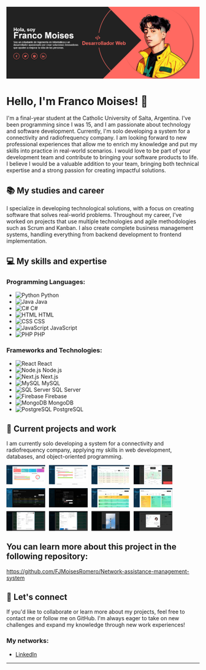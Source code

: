 ![Banner](image.png)

# Hello, I'm Franco Moises! 👋

I'm a final-year student at the Catholic University of Salta, Argentina. I've been programming since I was 15, and I am passionate about technology and software development. Currently, I'm solo developing a system for a connectivity and radiofrequency company. 
I am looking forward to new professional experiences that allow me to enrich my knowledge and put my skills into practice in real-world scenarios. I would love to be part of your development team and contribute to bringing your software products to life. I believe I would be a valuable addition to your team, bringing both technical expertise and a strong passion for creating impactful solutions.

## 📚 My studies and career
I specialize in developing technological solutions, with a focus on creating software that solves real-world problems. Throughout my career, I've worked on projects that use multiple technologies and agile methodologies such as Scrum and Kanban. I also create complete business management systems, handling everything from backend development to frontend implementation.

## 💻 My skills and expertise

### Programming Languages:
- ![Python](https://img.shields.io/badge/Python-3776AB?style=flat-square&logo=python&logoColor=white) Python
- ![Java](https://img.shields.io/badge/Java-007396?style=flat-square&logo=java&logoColor=white) Java
- ![C#](https://img.shields.io/badge/C%23-239120?style=flat-square&logo=csharp&logoColor=white) C#
- ![HTML](https://img.shields.io/badge/HTML-E34F26?style=flat-square&logo=html5&logoColor=white) HTML
- ![CSS](https://img.shields.io/badge/CSS-1572B6?style=flat-square&logo=css3&logoColor=white) CSS
- ![JavaScript](https://img.shields.io/badge/JavaScript-F7DF1E?style=flat-square&logo=javascript&logoColor=black) JavaScript
- ![PHP](https://img.shields.io/badge/PHP-777BB4?style=flat-square&logo=php&logoColor=white) PHP

### Frameworks and Technologies:
- ![React](https://img.shields.io/badge/React-61DAFB?style=flat-square&logo=react&logoColor=black) React
- ![Node.js](https://img.shields.io/badge/Node.js-339933?style=flat-square&logo=node.js&logoColor=white) Node.js
- ![Next.js](https://img.shields.io/badge/Next.js-000000?style=flat-square&logo=next.js&logoColor=white) Next.js
- ![MySQL](https://img.shields.io/badge/MySQL-4479A1?style=flat-square&logo=mysql&logoColor=white) MySQL
- ![SQL Server](https://img.shields.io/badge/SQL%20Server-CC2927?style=flat-square&logo=microsoft-sql-server&logoColor=white) SQL Server
- ![Firebase](https://img.shields.io/badge/Firebase-FFCA28?style=flat-square&logo=firebase&logoColor=white) Firebase
- ![MongoDB](https://img.shields.io/badge/MongoDB-47A248?style=flat-square&logo=mongodb&logoColor=white) MongoDB
- ![PostgreSQL](https://img.shields.io/badge/PostgreSQL-336791?style=flat-square&logo=postgresql&logoColor=white) PostgreSQL  

## 🚀 Current projects and work
I am currently solo developing a system for a connectivity and radiofrequency company, applying my skills in web development, databases, and object-oriented programming.
<div style="display: flex; flex-wrap: wrap; gap: 10px;">
  <img src="images/2.png" alt="captura2" style="width: 20%; height: auto;">
  <img src="images/3.png" alt="captura3" style="width: 20%; height: auto;">
  <img src="images/4.png" alt="captura4" style="width: 20%; height: auto;">
  <img src="images/5.png" alt="captura5" style="width: 20%; height: auto;">
  <img src="images/6.png" alt="captura6" style="width: 20%; height: auto;">
  <img src="images/7.png" alt="captura7" style="width: 20%; height: auto;">
  <img src="images/8.png" alt="captura8" style="width: 20%; height: auto;">
  <img src="images/9.png" alt="captura9" style="width: 20%; height: auto;">
  <img src="images/10.png" alt="captura10" style="width: 20%; height: auto;">
  <img src="images/11.png" alt="captura11" style="width: 20%; height: auto;">
  <img src="images/12.png" alt="captura12" style="width: 20%; height: auto;">
  <img src="images/13.png" alt="captura13" style="width: 20%; height: auto;">
</div>

## You can learn more about this project in the following repository:
https://github.com/FJMoisesRomero/Network-assistance-management-system
## 💬 Let's connect
If you'd like to collaborate or learn more about my projects, feel free to contact me or follow me on GitHub. I'm always eager to take on new challenges and expand my knowledge through new work experiences!

### My networks:
- [LinkedIn](https://www.linkedin.com/in/franco-julián-moisés-romero-717060279/)

---




